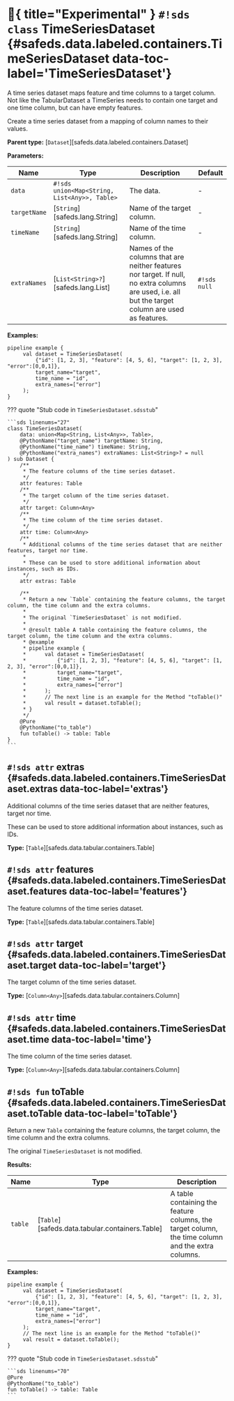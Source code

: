 # :test_tube:{ title="Experimental" } `#!sds class` TimeSeriesDataset {#safeds.data.labeled.containers.TimeSeriesDataset data-toc-label='TimeSeriesDataset'}

A time series dataset maps feature and time columns to a target column. Not like the TabularDataset a TimeSeries needs to contain one target and one time column, but can have empty features.

Create a time series dataset from a mapping of column names to their values.

**Parent type:** [`Dataset`][safeds.data.labeled.containers.Dataset]

**Parameters:**

| Name | Type | Description | Default |
|------|------|-------------|---------|
| `data` | `#!sds union<Map<String, List<Any>>, Table>` | The data. | - |
| `targetName` | [`String`][safeds.lang.String] | Name of the target column. | - |
| `timeName` | [`String`][safeds.lang.String] | Name of the time column. | - |
| `extraNames` | [`List<String>?`][safeds.lang.List] | Names of the columns that are neither features nor target. If null, no extra columns are used, i.e. all but the target column are used as features. | `#!sds null` |

**Examples:**

```sds hl_lines="2"
pipeline example {
     val dataset = TimeSeriesDataset(
         {"id": [1, 2, 3], "feature": [4, 5, 6], "target": [1, 2, 3], "error":[0,0,1]},
         target_name="target",
         time_name = "id",
         extra_names=["error"]
     );
}
```

??? quote "Stub code in `TimeSeriesDataset.sdsstub`"

    ```sds linenums="27"
    class TimeSeriesDataset(
        data: union<Map<String, List<Any>>, Table>,
        @PythonName("target_name") targetName: String,
        @PythonName("time_name") timeName: String,
        @PythonName("extra_names") extraNames: List<String>? = null
    ) sub Dataset {
        /**
         * The feature columns of the time series dataset.
         */
        attr features: Table
        /**
         * The target column of the time series dataset.
         */
        attr target: Column<Any>
        /**
         * The time column of the time series dataset.
         */
        attr time: Column<Any>
        /**
         * Additional columns of the time series dataset that are neither features, target nor time.
         *
         * These can be used to store additional information about instances, such as IDs.
         */
        attr extras: Table

        /**
         * Return a new `Table` containing the feature columns, the target column, the time column and the extra columns.
         *
         * The original `TimeSeriesDataset` is not modified.
         *
         * @result table A table containing the feature columns, the target column, the time column and the extra columns.
         * @example
         * pipeline example {
         *      val dataset = TimeSeriesDataset(
         *          {"id": [1, 2, 3], "feature": [4, 5, 6], "target": [1, 2, 3], "error":[0,0,1]},
         *          target_name="target",
         *          time_name = "id",
         *          extra_names=["error"]
         *      );
         *      // The next line is an example for the Method "toTable()"
         *      val result = dataset.toTable();
         * }
         */
        @Pure
        @PythonName("to_table")
        fun toTable() -> table: Table
    }
    ```

## `#!sds attr` extras {#safeds.data.labeled.containers.TimeSeriesDataset.extras data-toc-label='extras'}

Additional columns of the time series dataset that are neither features, target nor time.

These can be used to store additional information about instances, such as IDs.

**Type:** [`Table`][safeds.data.tabular.containers.Table]

## `#!sds attr` features {#safeds.data.labeled.containers.TimeSeriesDataset.features data-toc-label='features'}

The feature columns of the time series dataset.

**Type:** [`Table`][safeds.data.tabular.containers.Table]

## `#!sds attr` target {#safeds.data.labeled.containers.TimeSeriesDataset.target data-toc-label='target'}

The target column of the time series dataset.

**Type:** [`Column<Any>`][safeds.data.tabular.containers.Column]

## `#!sds attr` time {#safeds.data.labeled.containers.TimeSeriesDataset.time data-toc-label='time'}

The time column of the time series dataset.

**Type:** [`Column<Any>`][safeds.data.tabular.containers.Column]

## `#!sds fun` toTable {#safeds.data.labeled.containers.TimeSeriesDataset.toTable data-toc-label='toTable'}

Return a new `Table` containing the feature columns, the target column, the time column and the extra columns.

The original `TimeSeriesDataset` is not modified.

**Results:**

| Name | Type | Description |
|------|------|-------------|
| `table` | [`Table`][safeds.data.tabular.containers.Table] | A table containing the feature columns, the target column, the time column and the extra columns. |

**Examples:**

```sds hl_lines="8 9"
pipeline example {
     val dataset = TimeSeriesDataset(
         {"id": [1, 2, 3], "feature": [4, 5, 6], "target": [1, 2, 3], "error":[0,0,1]},
         target_name="target",
         time_name = "id",
         extra_names=["error"]
     );
     // The next line is an example for the Method "toTable()"
     val result = dataset.toTable();
}
```

??? quote "Stub code in `TimeSeriesDataset.sdsstub`"

    ```sds linenums="70"
    @Pure
    @PythonName("to_table")
    fun toTable() -> table: Table
    ```
